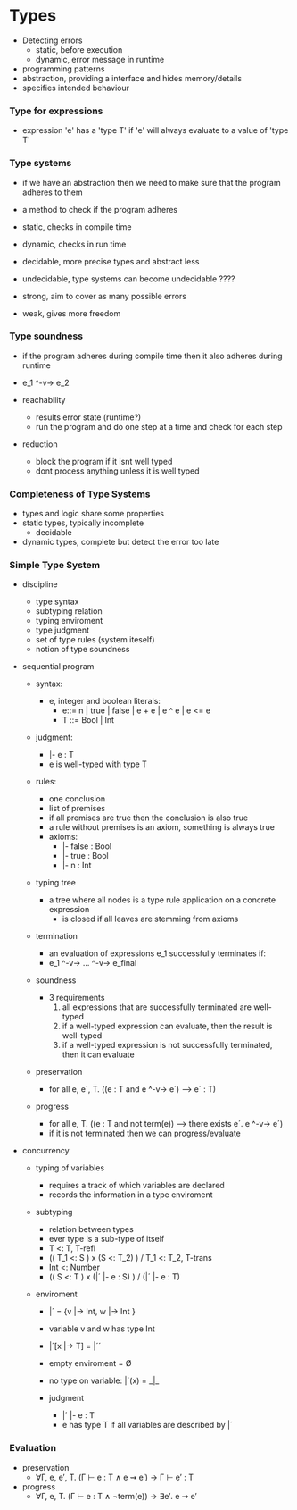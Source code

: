 # Types
- Detecting errors
    - static, before execution
    - dynamic, error message in runtime
- programming patterns
- abstraction, providing a interface and hides memory/details
- specifies intended behaviour

### Type for expressions
- expression 'e' has a 'type T' if 'e' will always evaluate to a value of 'type T'

### Type systems
- if we have an abstraction then we need to make sure that the program adheres to them
- a method to check if the program adheres

- static, checks in compile time
- dynamic, checks in run time

- decidable, more precise types and abstract less
- undecidable, type systems can become undecidable ????

- strong, aim to cover as many possible errors
- weak, gives more freedom

### Type soundness
- if the program adheres during compile time then it also adheres during runtime
- e_1 ^-v-> e_2

- reachability
    - results error state (runtime?)
    - run the program and do one step at a time and check for each step

- reduction
    - block the program if it isnt well typed
    - dont process anything unless it is well typed

### Completeness of Type Systems
- types and logic share some properties
- static types, typically incomplete
    - decidable
- dynamic types, complete but detect the error too late

### Simple Type System
- discipline
    - type syntax
    - subtyping relation
    - typing enviroment
    - type judgment
    - set of type rules (system iteself)
    - notion of type soundness

- sequential program
    - syntax:
        - e, integer and boolean literals:
            - e::= n | true | false | e + e | e ^ e | e <= e
            - T ::= Bool | Int
    - judgment:
        - |- e : T
        - e is well-typed with type T
    - rules:
        - one conclusion
        - list of premises
        - if all premises are true then the conclusion is also true
        - a rule without premises is an axiom, something is always true
        - axioms:
            - |- false : Bool
            - |- true : Bool
            - |- n : Int

    - typing tree
        - a tree where all nodes is a type rule application on a concrete expression
            - is closed if all leaves are stemming from axioms

    - termination
        - an evaluation of expressions e_1 successfully terminates if:
        - e_1 ^-v-> ... ^-v-> e_final
    
    - soundness
        - 3 requirements
            1. all expressions that are successfully terminated are well-typed
            2. if a well-typed expression can evaluate, then the result is well-typed
            3. if a well-typed expression is not successfully terminated, then it can evaluate
    
    - preservation
        - for all e, e´, T. ((e : T and e ^-v-> e´) --> e´ : T)
    - progress
        - for all e, T. ((e : T and not term(e)) --> there exists e´. e ^-v-> e´)
        - if it is not terminated then we can progress/evaluate

- concurrency
    - typing of variables
        - requires a track of which variables are declared
        - records the information in a type enviroment
    - subtyping
        - relation between types
        - ever type is a sub-type of itself
        - T <: T, T-refl
        - (( T_1 <: S ) x (S <: T_2) ) / T_1 <: T_2, T-trans
        - Int <: Number
        - (( S <: T ) x (|´ |- e : S) ) /  (|´ |- e : T)
    
    - enviroment
        - |´ = {v |-> Int, w |-> Int }
        - variable v and w has type Int
        - |´[x |-> T] = |´´
        - empty enviroment = Ø
        - no type on variable: |´(x) = \_|_

        - judgment
            - |´ |- e : T
            - e has type T if all variables are described by |´

### Evaluation
- preservation
    - ∀Γ, e, e′, T. (Γ ⊢ e : T ∧ e ⇝ e′) → Γ ⊢ e′ : T
- progress
    - ∀Γ, e, T. (Γ ⊢ e : T ∧ ¬term(e)) → ∃e′. e ⇝ e′

